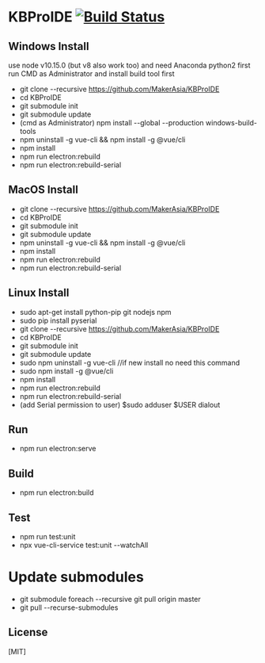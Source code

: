 
# KBProIDE [![Build Status](https://travis-ci.com/MakerAsia/KBProIDE.svg?branch=master)](https://travis-ci.com/MakerAsia/KBProIDE)

## Windows Install
use node v10.15.0 (but v8 also work too) and need Anaconda python2
first run CMD as Administrator and install build tool first 
- git clone --recursive https://github.com/MakerAsia/KBProIDE
- cd KBProIDE 
- git submodule init
- git submodule update
- (cmd as Administrator) npm install --global --production windows-build-tools
- npm uninstall -g vue-cli && npm install -g @vue/cli
- npm install
- npm run electron:rebuild
- npm run electron:rebuild-serial

## MacOS Install
- git clone --recursive https://github.com/MakerAsia/KBProIDE
- cd KBProIDE 
- git submodule init
- git submodule update
- npm uninstall -g vue-cli && npm install -g @vue/cli
- npm install
- npm run electron:rebuild
- npm run electron:rebuild-serial

## Linux Install
- sudo apt-get install python-pip git nodejs npm
- sudo pip install pyserial
- git clone --recursive https://github.com/MakerAsia/KBProIDE
- cd KBProIDE 
- git submodule init
- git submodule update
- sudo npm uninstall -g vue-cli //if new install no need this command
- sudo npm install -g @vue/cli
- npm install
- npm run electron:rebuild
- npm run electron:rebuild-serial
- (add Serial permission to user) $sudo adduser $USER dialout
## Run
- npm run electron:serve

## Build
- npm run electron:build

## Test
- npm run test:unit
- npx vue-cli-service test:unit --watchAll

# Update submodules
- git submodule foreach --recursive git pull origin master
- git pull --recurse-submodules

## License

[MIT]
